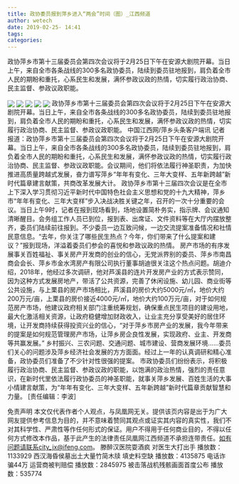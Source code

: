 ```yaml
---
title: 政协委员报到萍乡进入“两会”时间（图）_江西频道
author: wetech
date: 2019-02-25- 14:41
tags: 
categories: 
---
```

政协萍乡市第十三届委员会第四次会议将于2月25日下午在安源大剧院开幕。当日上午，来自全市各条战线的300多名政协委员，陆续到委员驻地报到，肩负着全市人民的期盼和重托，心系民生和发展，满怀参政议政的热情，切实履行政治协商、民主监督、参政议政职能。
<!-- more -->
                
<img align="center" border="0" src="http://p3.ifengimg.com/a/2019_09/89f0688516445e3_size33_w500_h333.jpg" />
                
<img align="center" border="0" src="http://p2.ifengimg.com/a/2019_09/5b253f9086e6abc_size33_w500_h333.jpg" />
                
<img align="center" border="0" src="http://p3.ifengimg.com/a/2019_09/e0cbb6f59aaeed2_size34_w500_h361.jpg" />
            
<img align="center" border="0" src="http://p3.ifengimg.com/a/2019_09/507767e4957a8db_size32_w500_h333.jpg" />
<img align="center" border="0" src="http://p2.ifengimg.com/a/2016/0810/204c433878d5cf9size1_w16_h16.png" />
政协萍乡市第十三届委员会第四次会议将于2月25日下午在安源大剧院开幕。当日上午，来自全市各条战线的300多名政协委员，陆续到委员驻地报到，肩负着全市人民的期盼和重托，心系民生和发展，满怀参政议政的热情，切实履行政治协商、民主监督、参政议政职能。
中国江西网/萍乡头条客户端讯 记者
报道：政协萍乡市第十三届委员会第四次会议将于2月25日下午在安源大剧院开幕。当日上午，来自全市各条战线的300多名政协委员，陆续到委员驻地报到，肩负着全市人民的期盼和重托，心系民生和发展，满怀参政议政的热情，切实履行政治协商、民主监督、参政议政职能。会议期间，他们将依法履行神圣职责，为加快推进高质量跨越式发展，奋力谱写萍乡“年年有变化、三年大变样、五年新跨越”新时代篇章建言献策，共商改革发展大计。
政协萍乡市第十三届四次会议是在全市上下深入学习贯彻习近平新时代中国特色社会主义思想和党的十九大精神，萍乡市“年年有变化、三年大变样”步入决战决胜关键之年，召开的一次十分重要的会议。当日上午9时，记者在报到现场看到，场地设置简朴务实，指示牌、会议通知清晰醒目。会务组工作人员已到位，报到表、出席证、文件资料等在大厅内摆放整齐，委员们陆续前往报到。不少委员一边互致问候，一边交流提案准备情况和社情民意信息。“去年，你关注了哪些民生热点？今年，你们带来了什么提案和建议？”报到现场，洋溢着委员们参会的喜悦和参政议政的热情。
房产市场的有序发展事关百姓福祉、事关房产开发商的创业的信心，无党派界别的委员、萍乡市南昌商会会长、萍乡市金水湾房产有限公司执行董事胡迪很关注这个热点问题。胡迪介绍，2018年，他经过多次调研，他对芦溪县的连片开发房产业的方式表示赞同，因为这种方式发展房地产，带活了公共资源，完善了休闲设施、幼儿园、商业街等公共设施，与上栗县的房产市场相比，芦溪县的房价大约5000元/㎡，地价大约200万元/亩，上栗县的房价接近4000元/㎡，地价大约100万元/亩，对于如何规范房产市场，他建议政府相关部门注重统筹规划，确保重点民生项目的建设用地，最大化激活相关资源，让政府稳健增加财政收入，让业主充分享受美好的居住环境，让开发商持续获得投资兴业的信心，“对于萍乡市房产业的发展，我今年带来的提案是如何规范管理房产市场，让萍乡房企良性发展，实现政府、业主、开发商等共赢发展。”
乡村振兴、三农问题、交通问题、城市建设、营商发展环境……委员们关心的问题涉及萍乡经济社会发展的方方面面。经过上一年的认真调研和精心准备，政协委员们准备了不少针对性很强的提案。
市政协委员们纷纷表示，将积极履行政治协商、民主监督、参政议政的职能，以饱满的政治热情，强烈的责任意识，在新时代里依法履行政协委员的神圣职能，就事关萍乡发展、百姓生活的大事小情建言献策，为“年年有变化、三年大变样、五年新跨越”新时代篇章贡献智慧和力量。
[责任编辑：李波]
            
免责声明
本文仅代表作者个人观点，与凤凰网无关。提供该页内容是出于为广大网友提供参考信息为目的，并不意味着赞同其观点或证实其内容的真实性，我们不对其科学性、严肃性等作任何形式的保证。用户不得用于任何商业目的，不得以任何方式修改本作品，基于此产生的法律责任凤凰网江西频道不承担连带责任。如有问题请联系city_jx@ifeng.com。
滕醉汉医院耍酒疯 对医生大打出手
播放数：1133929
西汉海昏侯墓出土大量竹简木牍 填史料空缺
播放数：4135875
电话诈骗44万 运营商被判赔偿
播放数：2845975
被击落战机残骸画面首度公布
播放数：535774
